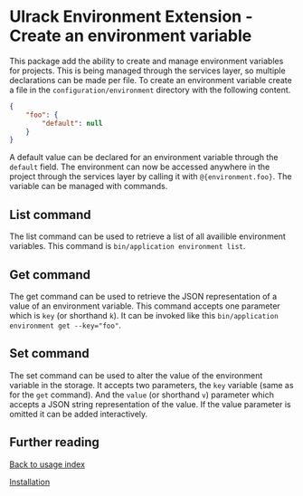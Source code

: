# Ulrack Environment Extension - Create an environment variable

This package add the ability to create and manage environment variables for
projects. This is being managed through the services layer, so multiple
declarations can be made per file. To create an environment variable create a
file in the `configuration/environment` directory with the following content.

```json
{
    "foo": {
        "default": null
    }
}
```

A default value can be declared for an environment variable through the
`default` field. The environment can now be accessed anywhere in the project
through the services layer by calling it with `@{environment.foo}`. The
variable can be managed with commands.

## List command

The list command can be used to retrieve a list of all availible environment
variables. This command is `bin/application environment list`.

## Get command

The get command can be used to retrieve the JSON representation of a value of
an environment variable. This command accepts one parameter which is `key` (or
shorthand `k`). It can be invoked like this
`bin/application environment get --key="foo"`.

## Set command

The set command can be used to alter the value of the environment variable in
the storage. It accepts two parameters, the `key` variable (same as for the
`get` command). And the `value` (or shorthand `v`) parameter which accepts a
JSON string representation of the value. If the value parameter is omitted
it can be added interactively.

## Further reading

[Back to usage index](index.md)

[Installation](installation.md)
